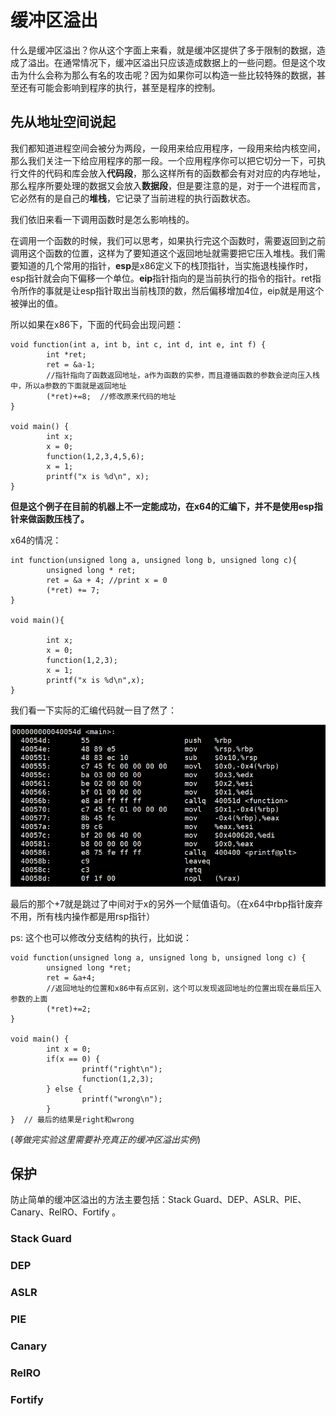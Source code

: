 # 缓冲区溢出

什么是缓冲区溢出？你从这个字面上来看，就是缓冲区提供了多于限制的数据，造成了溢出。在通常情况下，缓冲区溢出只应该造成数据上的一些问题。但是这个攻击为什么会称为那么有名的攻击呢？因为如果你可以构造一些比较特殊的数据，甚至还有可能会影响到程序的执行，甚至是程序的控制。

## 先从地址空间说起

我们都知道进程空间会被分为两段，一段用来给应用程序，一段用来给内核空间，那么我们关注一下给应用程序的那一段。一个应用程序你可以把它切分一下，可执行文件的代码和库会放入**代码段**，那么这样所有的函数都会有对对应的内存地址，那么程序所要处理的数据又会放入**数据段**，但是要注意的是，对于一个进程而言，它必然有的是自己的**堆栈**，它记录了当前进程的执行函数状态。

我们依旧来看一下调用函数时是怎么影响栈的。

在调用一个函数的时候，我们可以思考，如果执行完这个函数时，需要返回到之前调用这个函数的位置，这样为了要知道这个返回地址就需要把它压入堆栈。我们需要知道的几个常用的指针，**esp**是x86定义下的栈顶指针，当实施退栈操作时，esp指针就会向下偏移一个单位。**eip**指针指向的是当前执行的指令的指针。ret指令所作的事就是让esp指针取出当前栈顶的数，然后偏移增加4位，eip就是用这个被弹出的值。

所以如果在x86下，下面的代码会出现问题：

```
void function(int a, int b, int c, int d, int e, int f) {
        int *ret;
        ret = &a-1; 
        //指针指向了函数返回地址，a作为函数的实参，而且遵循函数的参数会逆向压入栈中，所以a参数的下面就是返回地址
        (*ret)+=8;  //修改原来代码的地址
}

void main() {
        int x;
        x = 0;
        function(1,2,3,4,5,6);
        x = 1;
        printf("x is %d\n", x);
}

```

**但是这个例子在目前的机器上不一定能成功，在x64的汇编下，并不是使用esp指针来做函数压栈了。**

x64的情况：

```
int function(unsigned long a, unsigned long b, unsigned long c){
        unsigned long * ret;
        ret = &a + 4; //print x = 0
        (*ret) += 7;
}

void main(){

        int x;
        x = 0;
        function(1,2,3);
        x = 1;
        printf("x is %d\n",x);
}
```

我们看一下实际的汇编代码就一目了然了：

![buffer](..\img\buffer.png)

最后的那个+7就是跳过了中间对于x的另外一个赋值语句。（在x64中rbp指针废弃不用，所有栈内操作都是用rsp指针）

ps: 这个也可以修改分支结构的执行，比如说：

```
void function(unsigned long a, unsigned long b, unsigned long c) {
        unsigned long *ret;
        ret = &a+4;  
        //返回地址的位置和x86中有点区别，这个可以发现返回地址的位置出现在最后压入参数的上面
        (*ret)+=2;
}

void main() {
        int x = 0;
        if(x == 0) {
                printf("right\n");
                function(1,2,3);
        } else {
                printf("wrong\n");
        }
}  // 最后的结果是right和wrong
```

(*等做完实验这里需要补充真正的缓冲区溢出实例*)

## 保护

防止简单的缓冲区溢出的方法主要包括：Stack Guard、DEP、ASLR、PIE、Canary、RelRO、Fortify 。

### Stack Guard

### DEP

### ASLR

### PIE

### Canary

### RelRO

### Fortify



